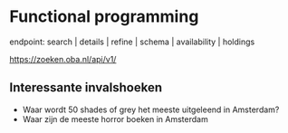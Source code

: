 # Functional programming

endpoint: search | details | refine | schema | availability | holdings

https://zoeken.oba.nl/api/v1/



## Interessante invalshoeken
* Waar wordt 50 shades of grey het meeste uitgeleend in Amsterdam?
* Waar zijn de meeste horror boeken in Amsterdam
